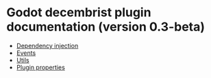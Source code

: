 # Godot decembrist plugin documentation (version 0.3-beta)

* [Dependency injection](/0.3-beta/di.md)
* [Events](/0.3-beta/events.md)
* [Utils](/0.3-beta/utils/utils.md)
* [Plugin properties](/0.3-beta/properties.md)
